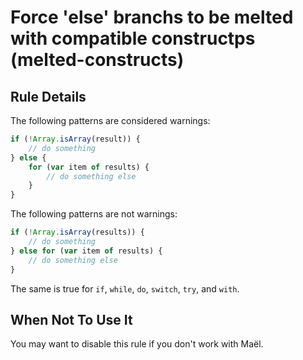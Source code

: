 # Force 'else' branchs to be melted with compatible constructps (melted-constructs)

## Rule Details

The following patterns are considered warnings:

```js
if (!Array.isArray(result)) {
    // do something
} else {
    for (var item of results) {
        // do something else
    }
}
```

The following patterns are not warnings:

```js
if (!Array.isArray(results)) {
    // do something
} else for (var item of results) {
    // do something else
}
```

The same is true for `if`, `while`, `do`, `switch`, `try`, and `with`.

## When Not To Use It

You may want to disable this rule if you don't work with Maël.
